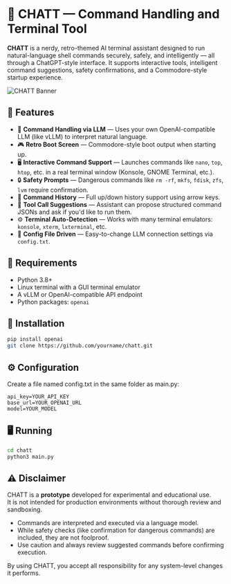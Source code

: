 # 💾 CHATT — Command Handling and Terminal Tool

**CHATT** is a nerdy, retro-themed AI terminal assistant designed to run natural-language shell commands securely, safely, and intelligently — all through a ChatGPT-style interface. It supports interactive tools, intelligent command suggestions, safety confirmations, and a Commodore-style startup experience.

![CHATT Banner](https://github.com/user-attachments/assets/88c83970-ce19-4518-8142-2f607121e95a)

## 🧠 Features

- 🧵 **Command Handling via LLM** — Uses your own OpenAI-compatible LLM (like vLLM) to interpret natural language.
- 🎮 **Retro Boot Screen** — Commodore-style boot output when starting up.
- 🖥️ **Interactive Command Support** — Launches commands like `nano`, `top`, `htop`, etc. in a real terminal window (Konsole, GNOME Terminal, etc.).
- 🔒 **Safety Prompts** — Dangerous commands like `rm -rf`, `mkfs`, `fdisk`, `zfs`, `lvm` require confirmation.
- 📜 **Command History** — Full up/down history support using arrow keys.
- 🧾 **Tool Call Suggestions** — Assistant can propose structured command JSONs and ask if you'd like to run them.
- ⚙️ **Terminal Auto-Detection** — Works with many terminal emulators: `konsole`, `xterm`, `lxterminal`, etc.
- 📁 **Config File Driven** — Easy-to-change LLM connection settings via `config.txt`.

## 🧰 Requirements

- Python 3.8+
- Linux terminal with a GUI terminal emulator
- A vLLM or OpenAI-compatible API endpoint
- Python packages: `openai`

## 🚀 Installation

```bash
pip install openai
git clone https://github.com/yourname/chatt.git
```

## ⚙️ Configuration
Create a file named config.txt in the same folder as main.py:

```
api_key=YOUR_API_KEY
base_url=YOUR_OPENAI_URL
model=YOUR_MODEL
```

## 🖥️ Running
```bash
cd chatt
python3 main.py
```

## ⚠️ Disclaimer

CHATT is a **prototype** developed for experimental and educational use.  
It is not intended for production environments without thorough review and sandboxing.

- Commands are interpreted and executed via a language model.
- While safety checks (like confirmation for dangerous commands) are included, they are not foolproof.
- Use caution and always review suggested commands before confirming execution.

By using CHATT, you accept all responsibility for any system-level changes it performs.
